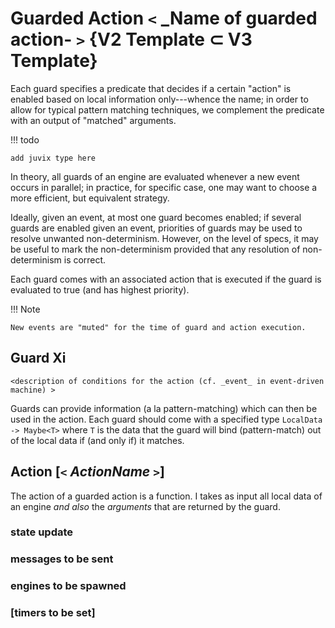 # Guarded Action `<` _Name of guarded action- `>` {V2 Template ⊂ V3 Template}

Each guard specifies a predicate that
decides if a certain "action" is enabled
based on local information only---whence the name;
in order to allow for typical pattern matching techniques,
we complement the predicate with an output of "matched" arguments.

!!! todo
	
	add juvix type here

In theory,
all guards of an engine are evaluated whenever a new event occurs
in parallel; 
in practice, for specific case, one may want to choose 
a more efficient, but equivalent strategy.

Ideally, given an event, at most one guard becomes enabled;
if several guards are enabled given an event,
priorities of guards may be used to resolve unwanted non-determinism. 
However, on the level of specs,
it may be useful to mark the non-determinism
provided that any resolution of non-determinism is correct.

Each guard comes with an associated action that is executed
if the guard is evaluated to true (and has highest priority).

!!! Note

	New events are "muted" for the time of guard and action execution.

## Guard Xi

<!-- this seemed to be outdated 
The following conditions are permissible guards:
- Received a message matching some pattern from another engine
- Received a message (timer elapsed) matching some pattern from my clock

For the time being, guards can check only a single message at once.
-->

`<description of conditions for the action (cf. _event_ in event-driven machine) >`

Guards can provide information (a la pattern-matching) which can then be used in the action. Each guard should come with a specified type `LocalData -> Maybe<T>` where `T` is the data that the guard will bind (pattern-match) out of the local data if (and only if) it matches.

## Action [`<` _ActionName_ `>`]

The action of a guarded action is a function.
I takes as input
all local data of an engine _and also_
the _arguments_ that are returned by the guard.



### state update

### messages to be sent

### engines to be spawned

### [timers to be set]





